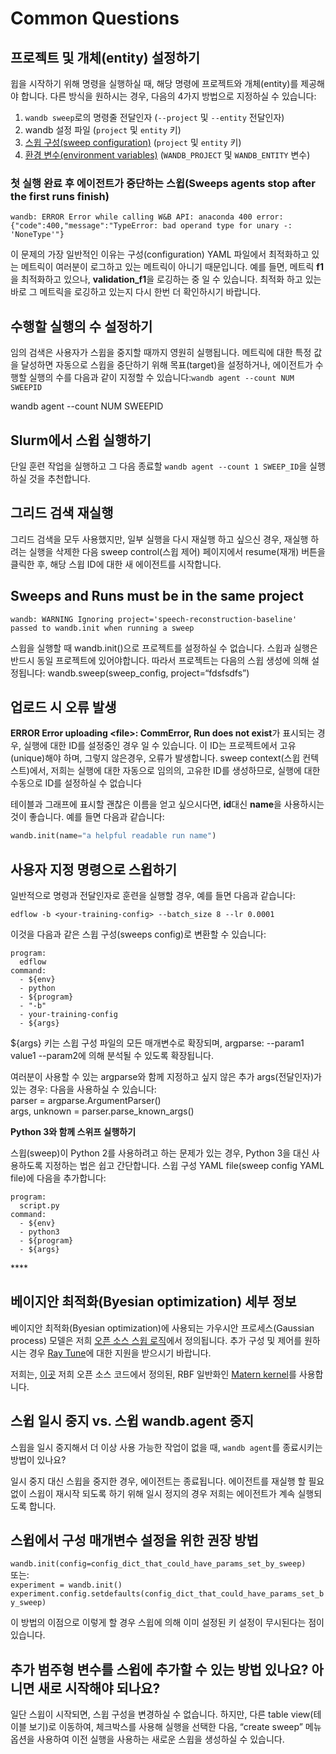 # Common Questions

## **프로젝트 및 개체\(entity\) 설정하기**

윕을 시작하기 위해 명령을 실행하실 때, 해당 명령에 프로젝트와 개체\(entity\)를 제공해야 합니다. 다른 방식을 원하시는 경우, 다음의 4가지 방법으로 지정하실 수 있습니다:

1.  `wandb sweep`로의 명령줄 전달인자 \(`--project` 및 `--entity` 전달인자\)
2.  wandb 설정 파일 \(`project` 및 `entity` 키\)
3.   [스윕 구성\(sweep configuration\)](https://docs.wandb.com/sweeps/configuration) \(`project` 및 `entity` 키\)
4. [환경 변수\(environment variables\)](https://docs.wandb.com/library/environment-variables) \(`WANDB_PROJECT` 및 `WANDB_ENTITY` 변수\)

### **첫 실행 완료 후 에이전트가 중단하는 스윕\(Sweeps agents stop after the first runs finish\)**

`wandb: ERROR Error while calling W&B API: anaconda 400 error: {"code":400,"message":"TypeError: bad operand type for unary -: 'NoneType'"}`

이 문제의 가장 일반적인 이유는 구성\(configuration\) YAML 파일에서 최적화하고 있는 메트릭이 여러분이 로그하고 있는 메트릭이 아니기 때문입니다. 예를 들면, 메트릭 **f1**을 최적화하고 있으나, **validation\_f1**을 로깅하는 중 일 수 있습니다. 최적화 하고 있는 바로 그 메트릭을 로깅하고 있는지 다시 한번 더 확인하시기 바랍니다.

##  **수행할 실행의 수 설정하기**

임의 검색은 사용자가 스윕을 중지할 때까지 영원히 실행됩니다. 메트릭에 대한 특정 값을 달성하면 자동으로 스윕을 중단하기 위해 목표\(target\)을 설정하거나, 에이전트가 수행할 실행의 수를 다음과 같이 지정할 수 있습니다:`wandb agent --count NUM SWEEPID`

wandb agent --count NUM SWEEPID

##  **Slurm에서 스윕 실행하기**

단일 훈련 작업을 실행하고 그 다음 종료할 `wandb agent --count 1 SWEEP_ID`을 실행하실 것을 추천합니다.

## **그리드 검색 재실행** 

그리드 검색을 모두 사용했지만, 일부 실행을 다시 재실행 하고 싶으신 경우, 재실행 하려는 실행을 삭제한 다음 sweep control\(스윕 제어\) 페이지에서 resume\(재개\) 버튼을 클릭한 후, 해당 스윕 ID에 대한 새 에이전트를 시작합니다.

## Sweeps and Runs must be in the same project

`wandb: WARNING Ignoring project='speech-reconstruction-baseline' passed to wandb.init when running a sweep`

스윕을 실행할 때 wandb.init\(\)으로 프로젝트를 설정하실 수 없습니다. 스윕과 실행은 반드시 동일 프로젝트에 있어야합니다. 따라서 프로젝트는 다음의 스윕 생성에 의해 설정됩니다: wandb.sweep\(sweep\_config, project=“fdsfsdfs”\)

## **업로드 시 오류 발생**

**ERROR Error uploading &lt;file&gt;: CommError, Run does not exist**가 표시되는 경우, 실행에 대한 ID를 설정중인 경우 일 수 있습니다. 이 ID는 프로젝트에서 고유\(unique\)해야 하며, 그렇지 않은경우, 오류가 발생합니다. sweep context\(스윕 컨텍스트\)에서, 저희는 실행에 대한 자동으로 임의의, 고유한 ID를 생성하므로, 실행에 대한 수동으로 ID를 설정하실 수 없습니다

테이블과 그래프에 표시할 괜찮은 이름을 얻고 싶으시다면, **id**대신 **name**을 사용하시는 것이 좋습니다. 예를 들면 다음과 같습니다:

```python
wandb.init(name="a helpful readable run name")
```

##  **사용자 지정 명령으로 스윕하기**

일반적으로 명령과 전달인자로 훈련을 실행할 경우, 예를 들면 다음과 같습니다:

```text
edflow -b <your-training-config> --batch_size 8 --lr 0.0001
```

이것을 다음과 같은 스윕 구성\(sweeps config\)로 변환할 수 있습니다:

```text
program:
  edflow
command:
  - ${env}
  - python
  - ${program}
  - "-b"
  - your-training-config
  - ${args}
```

${args} 키는 스윕 구성 파일의 모든 매개변수로 확장되며, argparse: --param1 value1 --param2에 의해 분석될 수 있도록 확장됩니다.

여러분이 사용할 수 있는 argparse와 함께 지정하고 싶지 않은 추가 args\(전달인자\)가 있는 경우: 다음을 사용하실 수 있습니다:  
parser = argparse.ArgumentParser\(\)  
args, unknown = parser.parse\_known\_args\(\)

**Python 3와 함께 스위프 실행하기**

스윕\(sweep\)이 Python 2를 사용하려고 하는 문제가 있는 경우, Python 3을 대신 사용하도록 지정하는 법은 쉽고 간단합니다. 스윕 구성 YAML file\(sweep config YAML file\)에 다음을 추가합니다:

```text
program:
  script.py
command:
  - ${env}
  - python3
  - ${program}
  - ${args}
```

\*\*\*\*

##  **베이지안 최적화\(Byesian optimization\) 세부 정보**

베이지안 최적화\(Byesian optimization\)에 사용되는 가우시안 프로세스\(Gaussian process\) 모델은 저희 [오픈 소스 스윕 로직](https://github.com/wandb/client/tree/master/wandb/sweeps)에서 정의됩니다. 추가 구성 및 제어를 원하시는 경우 [Ray Tune](https://docs.wandb.com/sweeps/ray-tune)에 대한 지원을 받으시기 바랍니다.

저희는, [이곳](https://github.com/wandb/client/blob/541d760c5cb8776b1ad5fcf1362d7382811cbc61/wandb/sweeps/bayes_search.py#L30) 저희 오픈 소스 코드에서 정의된, RBF 일반화인 [Matern kernel](https://scikit-learn.org/stable/modules/generated/sklearn.gaussian_process.kernels.Matern.html)를 사용합니다.

##  **스윕 일시 중지 vs. 스윕 wandb.agent 중지**

 스윕을 일시 중지해서 더 이상 사용 가능한 작업이 없을 때, `wandb agent`를 종료시키는 방법이 있나요?

일시 중지 대신 스윕을 중지한 경우, 에이전트는 종료됩니다. 에이전트를 재실행 할 필요 없이 스윕이 재시작 되도록 하기 위해 일시 정지의 경우 저희는 에이전트가 계속 실행되도록 합니다.

##  **스윕에서 구성 매개변수 설정을 위한 권장 방법**

`wandb.init(config=config_dict_that_could_have_params_set_by_sweep)`  
또는:  
`experiment = wandb.init()    
experiment.config.setdefaults(config_dict_that_could_have_params_set_by_sweep)`

이 방법의 이점으로 이렇게 할 경우 스윕에 의해 이미 설정된 키 설정이 무시된다는 점이 있습니다.

## **추가 범주형 변수를 스윕에 추가할 수 있는 방법 있나요? 아니면 새로 시작해야 되나요?**

일단 스윕이 시작되면, 스윕 구성을 변경하실 수 없습니다. 하지만, 다른 table view\(테이블 보기\)로 이동하여, 체크박스를 사용해 실행을 선택한 다음, “create sweep” 메뉴 옵션을 사용하여 이전 실행을 사용하는 새로운 스윕을 생성하실 수 있습니다.

